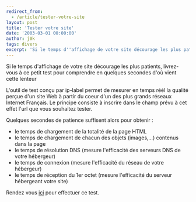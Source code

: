 ```yaml
---
redirect_from:
  - /article/tester-votre-site
layout: post
title: 'Tester votre site'
date: '2003-03-01 00:00:00'
author: j0k
tags: divers
excerpt: 'Si le temps d''affichage de votre site décourage les plus patients, livrez-vous à ce petit test pour comprendre en quelques secondes d''où vient cette lenteur'
---
```


Si le temps d'affichage de votre site décourage les plus patients, livrez-vous à ce petit test pour comprendre en quelques secondes d'où vient cette lenteur

L'outil de test conçu par ip-label permet de mesurer en temps réél la qualité perçue d'un site Web à partir du coeur d'un des plus grands réseaux Internet Français. Le principe consiste à inscrire dans le champ prévu à cet effet l'url que vous souhaitez tester.

Quelques secondes de patience suffisent alors pour obtenir :

 - le temps de chargement de la totalité de la page HTML
 - le temps de chargement de chacun des objets (images,...) contenus dans la page
 - le temps de résolution DNS (mesure l'efficacité des serveurs DNS de votre hébergeur)
 - le temps de connexion (mesure l'efficacité du réseau de votre hébergeur)
 - le temps de réception du 1er octet (mesure l'efficacité du serveur hébergeant votre site)

Rendez vous [ici](http://www.01net.com/outils/PseudoRub.php?base=ip-label&rub=3396&pseudo=ip-label) pour effectuer ce test.
